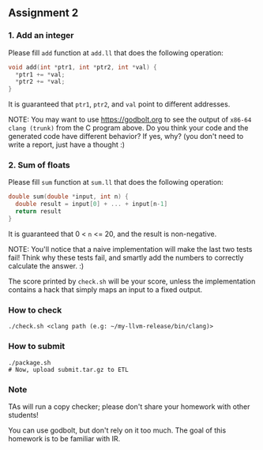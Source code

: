 ## Assignment 2

### 1. Add an integer

Please fill `add` function at `add.ll` that does the following operation:

```c
void add(int *ptr1, int *ptr2, int *val) {
  *ptr1 += *val;
  *ptr2 += *val;
}
```

It is guaranteed that `ptr1`, `ptr2`, and `val` point to different addresses.

NOTE: You may want to use https://godbolt.org to see the output of `x86-64 clang (trunk)`
from the C program above.
Do you think your code and the generated code have different behavior? If yes, why?
(you don't need to write a report, just have a thought :)

### 2. Sum of floats

Please fill `sum` function at `sum.ll` that does the following operation:

```c
double sum(double *input, int n) {
  double result = input[0] + ... + input[n-1]
  return result
}
```

It is guaranteed that 0 < `n` <= 20, and the result is non-negative.

NOTE: You'll notice that a naive implementation will make the last two tests
fail! Think why these tests fail, and smartly add the numbers to correctly calculate the
answer. :)

The score printed by `check.sh` will be your score, unless the
implementation contains a hack that simply maps an input to a fixed output.

### How to check

```
./check.sh <clang path (e.g: ~/my-llvm-release/bin/clang)>
```

### How to submit

```
./package.sh
# Now, upload submit.tar.gz to ETL
```

### Note

TAs will run a copy checker; please don't share your homework with other students!

You can use godbolt, but don't rely on it too much. The goal of this homework is to be
familiar with IR.
